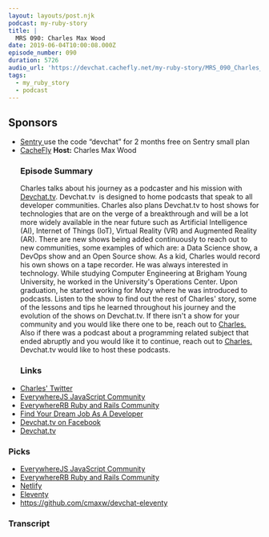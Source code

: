 ```yaml
---
layout: layouts/post.njk
podcast: my-ruby-story
title: |
  MRS 090: Charles Max Wood
date: 2019-06-04T10:00:08.000Z
episode_number: 090
duration: 5726
audio_url: 'https://devchat.cachefly.net/my-ruby-story/MRS_090_Charles_Max_Wood.mp3'
tags:
  - my_ruby_story
  - podcast
---
```

## **Sponsors**

* [Sentry&nbsp;](https://sentry.io/)use the code “devchat” for 2 months free on Sentry small plan
* [CacheFly](https://www.cachefly.com/)
  **Host:** Charles Max Wood
  ### **Episode Summary**
  Charles talks about his journey as a podcaster and his mission with [Devchat.tv](https://devchat.tv/). Devchat.tv&nbsp; is designed to home podcasts that speak to all developer communities. Charles also plans Devchat.tv to host shows for technologies that are on the verge of a breakthrough and will be a lot more widely available in the near future such as Artificial Intelligence (AI), Internet of Things (IoT), Virtual Reality (VR) and Augmented Reality (AR). There are new shows being added continuously to reach out to new communities, some examples of which are: a Data Science show, a DevOps show and an Open Source show. As a kid, Charles would record his own shows on a tape recorder. He was always interested in technology. While studying Computer Engineering at Brigham Young University, he worked in the University's Operations Center. Upon graduation, he started working for Mozy where he was introduced to podcasts. Listen to the show to find out the rest of Charles' story, some of the lessons and tips he learned throughout his journey and the evolution of the shows on Devchat.tv. If there isn't a show for your community and you would like there one to be, reach out to [Charles.](https://@cmaxw) Also if there was a podcast about a programming related subject that ended abruptly and you would like it to continue, reach out to [Charles.](https://@cmaxw) Devchat.tv would like to host these podcasts.
  ### **Links**
* [Charles' Twitter](https://twitter.com/cmaxw)
* [EverywhereJS JavaScript Community](https://keepcurrentacademy.com/everywherejs/)
* [EverywhereRB Ruby and Rails Community](https://keepcurrentacademy.com/everywhererb/)
* [Find Your Dream Job As A Developer](https://devchat.tv/store/get-a-coder-job-ebook/)
* [Devchat.tv on Facebook](https://www.facebook.com/DevChattv)
* [Devchat.tv](https://devchat.tv/)

### **Picks**

* [EverywhereJS JavaScript Community](https://keepcurrentacademy.com/everywherejs/)
* [EverywhereRB Ruby and Rails Community](https://keepcurrentacademy.com/everywhererb/)
* [Netlify](https://www.netlify.com/)
* [Eleventy](https://www.11ty.io/)
* <https://github.com/cmaxw/devchat-eleventy>
  &nbsp;

### Transcript
